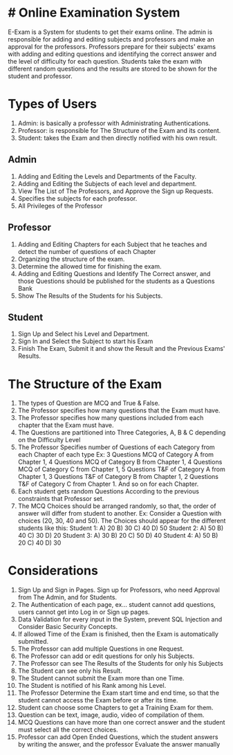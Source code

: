 # # Online Examination System

E-Exam is a System for students to get their exams online. The admin is responsible for adding and editing subjects and professors and make an approval for the professors. Professors prepare for their subjects' exams with adding and editing questions and identifying the correct answer and the level of difficulty for each question. Students take the exam with different random questions and the results are stored to be shown for the student and professor.


# Types of Users

1. Admin: is basically a professor with Administrating Authentications. 
2. Professor: is responsible for The Structure of the Exam and its content.
 3. Student: takes the Exam and then directly notified with his own result.

## Admin

1. Adding and Editing the Levels and Departments of the Faculty.
 2. Adding and Editing the Subjects of each level and department.
 3. View The List of The Professors, and Approve the Sign up Requests.
 4. Specifies the subjects for each professor. 
 5. All Privileges of the Professor

## Professor

1. Adding and Editing Chapters for each Subject that he teaches and detect the number of questions of each Chapter 
2. Organizing the structure of the exam.
 3. Determine the allowed time for finishing the exam.
 4. Adding and Editing Questions and Identify The Correct answer, and those Questions should be published for the students as a Questions Bank 
 5. Show The Results of the Students for his Subjects.

## Student

1. Sign Up and Select his Level and Department.
 2. Sign In and Select the Subject to start his Exam
 3. Finish The Exam, Submit it and show the Result and the Previous Exams' Results.

# The Structure of the Exam

1. The types of Question are MCQ and True & False. 
2. The Professor specifies how many questions that the Exam must have. 
3. The Professor specifies how many questions included from each chapter that the Exam must have.
 4. The Questions are partitioned into Three Categories, A, B & C depending on the Difficulty Level 
 5. The Professor Specifies number of Questions of each Category from each Chapter of each type
  Ex:  3 Questions MCQ of Category A from Chapter 1, 
         4 Questions MCQ of Category B from Chapter 1, 
         4 Questions MCQ of Category C from Chapter 1,
         5 Questions T&F of Category A from Chapter 1, 
         3 Questions T&F of Category B from Chapter 1,
         2 Questions T&F of Category C from Chapter 1. And so on for each Chapter.
 6. Each student gets random Questions According to the previous constraints that Professor set. 
 7. The MCQ Choices should be arranged randomly, so that, the order of answer will differ from student to another.
       Ex: Consider a Question with choices (20, 30, 40 and 50). The Choices should appear for the different students like this: 
       Student 1: A) 20 B) 30 C) 40 D) 50 
       Student 2: A) 50 B) 40 C) 30 D) 20 
       Student 3: A) 30 B) 20 C) 50 D) 40 
       Student 4: A) 50 B) 20 C) 40 D) 30


# Considerations


1. Sign Up and Sign in Pages. Sign up for Professors, who need Approval from The Admin, and for Students.
 2. The Authentication of each page, ex… student cannot add questions, users cannot get into Log in or Sign up pages. 
 3. Data Validation for every input in the System, prevent SQL Injection and Consider Basic Security Concepts. 
 4. If allowed Time of the Exam is finished, then the Exam is automatically submitted. 
 5. The Professor can add multiple Questions in one Request. 
 6. The Professor can add or edit questions for only his Subjects. 
 7. The Professor can see The Results of the Students for only his Subjects
 8. The Student can see only his Result. 
 9. The Student cannot submit the Exam more than one Time. 
 10. The Student is notified of his Rank among his Level. 
 11. The Professor Determine the Exam start time and end time, so that the student cannot access the Exam before or after its time. 
 12. Student can choose some Chapters to get a Training Exam for them. 
 13.  Question can be text, image, audio, video of compilation of them. 
 14. MCQ Questions can have more than one correct answer and the student must select all the correct choices. 
 15. Professor can add Open Ended Questions, which the student answers by writing the answer, and the professor Evaluate the answer manually
